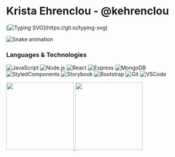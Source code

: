 <h1>Krista Ehrenclou - @kehrenclou</h1>

[![Typing SVG](https://readme-typing-svg.demolab.com?font=Quicksand&duration=4981&pause=500&color=FAFF19&background=121F11&center=true&vCenter=true&multiline=true&width=650&height=200&lines=Aloha!+My+name+is+Krista!;I+like+to+see+where+curiosity+will+take+me.;I'm+an+innovator+and+creator%2C;a+winemaker%2C;I'm+a+full+stack+developer.;Let's+create+something+amazing+together!)](https://git.io/typing-svg)

<!-- 
![Snake animation](https://raw.githubusercontent.com/kehrenclou/kehrenclou/blob/output/github-contribution-grid-snake.svg)
-->
![Snake animation](https://github.com/kehrenclou/kehrenclou/blob/output/github-contribution-grid-snake.svg)
### Languages & Technologies
![JavaScript](https://img.shields.io/badge/-JavaScript-000?style=for-the-badge&logo=JavaScript)
![Node.js](https://img.shields.io/badge/-Node.js-000?style=for-the-badge&logo=node.js)
![React](https://img.shields.io/badge/-React-000?style=for-the-badge&logo=React) 
![Express](https://img.shields.io/badge/-Express.js-000?style=for-the-badge&logo=express)
![MongoDB](https://img.shields.io/badge/-MongoDB-000?style=for-the-badge&logo=mongodb) <br/>
![StyledComponents](https://img.shields.io/badge/Styled_Components-000?style=for-the-badge&logo=styled-components)
![Storybook](https://img.shields.io/badge/Storybook-000?style=for-the-badge&logo=storybook)
![Bootstrap](https://img.shields.io/badge/Bootstrap-000?style=for-the-badge&logo=bootstrap)
![Git](https://img.shields.io/badge/-Git-000?style=for-the-badge&logo=git)
![VSCode](https://img.shields.io/badge/Visual_Studio-000?style=for-the-badge&logo=visual%20studio&logoColor=5C2D91)

<a href="https://github.com/kehrenclou">
<img height="180em" src="https://github-readme-stats.vercel.app/api?username=kehrenclou&show_icons=true&hide_border=true&&count_private=true&include_all_commits=true" />
</a>

<a href="https://github.com/kehrenclou">
  <img height="180em" src="https://github-readme-stats-git-masterrstaa-rickstaa.vercel.app/api/top-langs/?username=kehrenclou&hide=jupyter%20notebook" />
</>

  
  
<!-- <div >
  <img height="180em" src="https://github-readme-stats-git-masterrstaa-rickstaa.vercel.app/api/top-langs/?username=kehrenclou&hide=jupyter%20notebook" />
</div>
 -->
<!--
**kehrenclou/kehrenclou** is a ✨ _special_ ✨ repository because its `README.md` (this file) appears on your GitHub profile.

Here are some ideas to get you started:

- 🔭 I’m currently working on ...
- 🌱 I’m currently learning ...
- 👯 I’m looking to collaborate on ...
- 🤔 I’m looking for help with ...
- 💬 Ask me about ...
- 📫 How to reach me: ...
- 😄 Pronouns: ...
- ⚡ Fun fact: ...
-->
